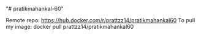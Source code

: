 "# pratikmahankal-60" 

Remote repo: https://hub.docker.com/r/prattzz14/pratikmahankal60
To pull my image: docker pull prattzz14/pratikmahankal60

